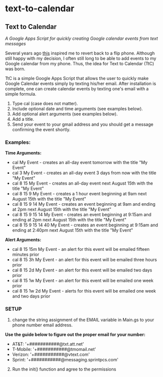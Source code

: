 # text-to-calendar
## Text to Calendar
*A Google Apps Script for quickly creating Google calendar events from text messages*

  Several years ago [this](http://www.paulgraham.com/addiction.html) inspired me to revert back to a flip phone.  Although still happy with my decision, I often still long to be able to add events to my Google calendar from my phone.  Thus, the idea for Text to Calendar (TtC) was born.

  TtC is a simple Google Apps Script that allows the user to quickly make Google Calendar events simply by texting his/her email.  After installation is complete, one can create calendar events by texting one's email with a simple formula.  
1. Type cal (case does not matter).  
2. Include optional date and time arguments (see examples below). 
3. Add optional alert arguments (see examples below). 
4. Add a title.  
5. Send your event to your gmail address and you should get a message confirming the event shortly.
  
  ### Examples:
  **Time Arguments:**
  - cal My Event - creates an all-day event tomorrow with the title "My Event" 
  - cal 3 My Event - creates an all-day event 3 days from now with the title "My Event" 
  - cal 8 15 My Event - creates an all-day event next August 15th with the title "My Event" 
  - cal 8 15 9 My Event - creates a 1 hour event beginning at 9am next August 15th with the title "My Event" 
  - cal 8 15 9 14 My Event - creates an event beginning at 9am and ending at 2pm next August 15th with the title "My Event" 
  - cal 8 15 9 15 14 My Event - creates an event beginning at 9:15am and ending at 2pm next August 15th with the title "My Event" 
  - cal 8 15 9 15 14 40 My Event - creates an event beginning at 9:15am and ending at 2:40pm next August 15th with the title "My Event" 

**Alert Arguments:**
- cal 8 15 15m My Event - an alert for this event will be emailed fifteen minutes prior
- cal 8 15 3h My Event - an alert for this event will be emailed three hours prior
- cal 8 15 2d My Event - an alert for this event will be emailed two days prior
- cal 8 15 1w My Event - an alert for this event will be emailed one week prior
- cal 8 15 1w 2d My Event - alerts for this event will be emailed one week and two days prior

### SETUP
1. change the string assignment of the EMAIL variable in Main.gs to your phone number email address.
 
**Use the guide below to figure out the proper email for your number:**
- AT&T: '+###########@txt.att.net'
- T-Mobile: '+###########@tmomail.net'     
- Verizon: '+###########@vtext.com'
- Sprint: '+###########@messaging.sprintpcs.com' 

2. Run the init() function and agree to the permissions
